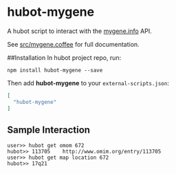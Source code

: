 # hubot-mygene
A hubot script to interact with the [mygene.info](http://mygene.info) API. 

See [src/mygene.coffee](https://github.com/andrewquitadamo/hubot-mygene/blob/master/src/mygene.coffee) for full documentation.

##Installation
In hubot project repo, run:

`npm install hubot-mygene --save`

Then add **hubot-mygene** to your `external-scripts.json`:

```json
[
  "hubot-mygene"
]
```

## Sample Interaction
```
user>> hubot get omom 672
hubot>> 113705    http://www.omim.org/entry/113705
user>> hubot get map location 672
hubot>> 17q21
```
